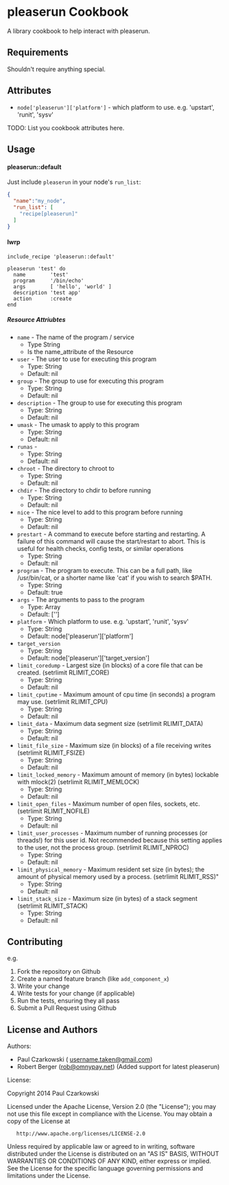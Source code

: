 pleaserun Cookbook
==================
A library cookbook to help interact with pleaserun.

Requirements
------------

Shouldn't require anything special.


Attributes
----------

* `node['pleaserun']['platform']` - which platform to use.  e.g. 'upstart', 'runit', 'sysv'

TODO: List you cookbook attributes here.

Usage
-----
#### pleaserun::default

Just include `pleaserun` in your node's `run_list`:

```json
{
  "name":"my_node",
  "run_list": [
    "recipe[pleaserun]"
  ]
}
```

#### lwrp


```
include_recipe 'pleaserun::default'

pleaserun 'test' do
  name        'test'
  program     '/bin/echo'
  args        [ 'hello', 'world' ]
  description 'test app'
  action      :create
end
```

##### Resource Attriubtes

* `name` - The name of the program / service
  * Type String
  * Is the name_attribute of the Resource
* `user` - The user to use for executing this program
  * Type: String
  * Default: nil
* `group` - The group to use for executing this program
  * Type: String
  * Default: nil
* `description` - The group to use for executing this program
  * Type: String
  * Default: nil
* `umask` - The umask to apply to this program
  * Type: String
  * Default: nil
* `runas` - 
  * Type: String
  * Default: nil
* `chroot` - The directory to chroot to
  * Type: String
  * Default: nil
* `chdir` - The directory to chdir to before running
  * Type: String
  * Default: nil
* `nice` - The nice level to add to this program before running
  * Type: String
  * Default: nil
* `prestart` - A command to execute before starting and restarting. A failure of this command will cause the start/restart to abort. This is useful for health checks, config tests, or similar operations
  * Type: String
  * Default: nil
* `program` - The program to execute. This can be a full path, like /usr/bin/cat, or a shorter name like 'cat' if you wish to search $PATH.
  * Type: String
  * Default: true
* `args` - The arguments to pass to the program
  * Type: Array
  * Default: ['']
* `platform` - Which platform to use.  e.g. 'upstart', 'runit', 'sysv'
  * Type: String
  * Default: node['pleaserun']['platform']
* `target_version`
  * Type: String
  * Default: node['pleaserun']['target_version']
* `limit_coredump` - Largest size (in blocks) of a core file that can be created. (setrlimit RLIMIT_CORE)
  * Type: String
  * Default: nil
* `limit_cputime` - Maximum amount of cpu time (in seconds) a program may use. (setrlimit RLIMIT_CPU)
  * Type: String
  * Default: nil
* `limit_data` - Maximum data segment size (setrlimit RLIMIT_DATA)
  * Type: String
  * Default: nil
* `limit_file_size` - Maximum size (in blocks) of a file receiving writes (setrlimit RLIMIT_FSIZE)
  * Type: String
  * Default: nil
* `limit_locked_memory` - Maximum amount of memory (in bytes) lockable with mlock(2) (setrlimit RLIMIT_MEMLOCK)
  * Type: String
  * Default: nil
* `limit_open_files` - Maximum number of open files, sockets, etc. (setrlimit RLIMIT_NOFILE)
  * Type: String
  * Default: nil
* `limit_user_processes` - Maximum number of running processes (or threads!) for this user id. Not recommended because this setting applies to the user, not the process group. (setrlimit RLIMIT_NPROC)
  * Type: String
  * Default: nil
* `limit_physical_memory` - Maximum resident set size (in bytes); the amount of physical memory used by a process. (setrlimit RLIMIT_RSS)"
  * Type: String
  * Default: nil
* `limit_stack_size` - Maximum size (in bytes) of a stack segment (setrlimit RLIMIT_STACK)
  * Type: String
  * Default: nil

Contributing
------------

e.g.
1. Fork the repository on Github
2. Create a named feature branch (like `add_component_x`)
3. Write your change
4. Write tests for your change (if applicable)
5. Run the tests, ensuring they all pass
6. Submit a Pull Request using Github

License and Authors
-------------------
Authors: 

* Paul Czarkowski ( username.taken@gmail.com)
* Robert Berger (rob@omnypay.net) (Added support for latest pleaserun)

License:

   Copyright 2014 Paul Czarkowski 

   Licensed under the Apache License, Version 2.0 (the "License");
   you may not use this file except in compliance with the License.
   You may obtain a copy of the License at

       http://www.apache.org/licenses/LICENSE-2.0

   Unless required by applicable law or agreed to in writing, software
   distributed under the License is distributed on an "AS IS" BASIS,
   WITHOUT WARRANTIES OR CONDITIONS OF ANY KIND, either express or implied.
   See the License for the specific language governing permissions and
   limitations under the License.
